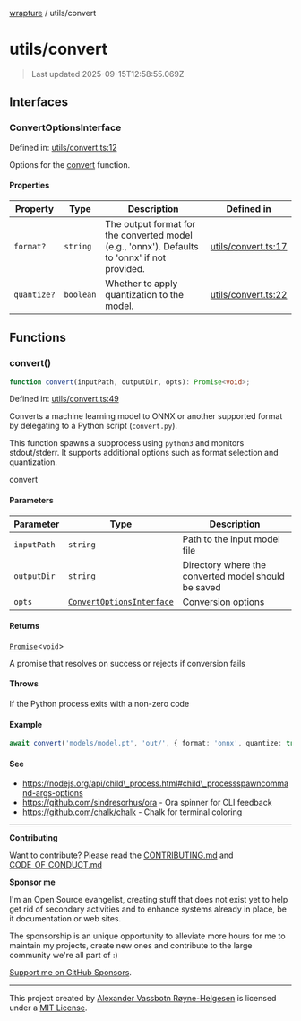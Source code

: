 [wrapture](../README.md) / utils/convert

# utils/convert

> Last updated 2025-09-15T12:58:55.069Z

## Interfaces

### ConvertOptionsInterface

Defined in:
[utils/convert.ts:12](https://github.com/phun-ky/wrapture/blob/main/src/utils/convert.ts#L12)

Options for the [convert](#convert) function.

#### Properties

| Property                          | Type      | Description                                                                                   | Defined in                                                                                    |
| --------------------------------- | --------- | --------------------------------------------------------------------------------------------- | --------------------------------------------------------------------------------------------- |
| <a id="format"></a> `format?`     | `string`  | The output format for the converted model (e.g., 'onnx'). Defaults to 'onnx' if not provided. | [utils/convert.ts:17](https://github.com/phun-ky/wrapture/blob/main/src/utils/convert.ts#L17) |
| <a id="quantize"></a> `quantize?` | `boolean` | Whether to apply quantization to the model.                                                   | [utils/convert.ts:22](https://github.com/phun-ky/wrapture/blob/main/src/utils/convert.ts#L22) |

## Functions

### convert()

```ts
function convert(inputPath, outputDir, opts): Promise<void>;
```

Defined in:
[utils/convert.ts:49](https://github.com/phun-ky/wrapture/blob/main/src/utils/convert.ts#L49)

Converts a machine learning model to ONNX or another supported format by
delegating to a Python script (`convert.py`).

This function spawns a subprocess using `python3` and monitors stdout/stderr. It
supports additional options such as format selection and quantization.

convert

#### Parameters

| Parameter   | Type                                                  | Description                                         |
| ----------- | ----------------------------------------------------- | --------------------------------------------------- |
| `inputPath` | `string`                                              | Path to the input model file                        |
| `outputDir` | `string`                                              | Directory where the converted model should be saved |
| `opts`      | [`ConvertOptionsInterface`](#convertoptionsinterface) | Conversion options                                  |

#### Returns

[`Promise`](https://developer.mozilla.org/docs/Web/JavaScript/Reference/Global_Objects/Promise)<`void`>

A promise that resolves on success or rejects if conversion fails

#### Throws

If the Python process exits with a non-zero code

#### Example

```ts
await convert('models/model.pt', 'out/', { format: 'onnx', quantize: true });
```

#### See

- https://nodejs.org/api/child\_process.html#child\_processspawncommand-args-options
- https://github.com/sindresorhus/ora - Ora spinner for CLI feedback
- https://github.com/chalk/chalk - Chalk for terminal coloring

---

**Contributing**

Want to contribute? Please read the
[CONTRIBUTING.md](https://github.com/phun-ky/wrapture/blob/main/CONTRIBUTING.md)
and
[CODE_OF_CONDUCT.md](https://github.com/phun-ky/wrapture/blob/main/CODE_OF_CONDUCT.md)

**Sponsor me**

I'm an Open Source evangelist, creating stuff that does not exist yet to help
get rid of secondary activities and to enhance systems already in place, be it
documentation or web sites.

The sponsorship is an unique opportunity to alleviate more hours for me to
maintain my projects, create new ones and contribute to the large community
we're all part of :)

[Support me on GitHub Sponsors](https://github.com/sponsors/phun-ky).

---

This project created by [Alexander Vassbotn Røyne-Helgesen](http://phun-ky.net)
is licensed under a [MIT License](https://choosealicense.com/licenses/mit/).
